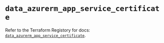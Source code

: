 # `data_azurerm_app_service_certificate`

Refer to the Terraform Registory for docs: [`data_azurerm_app_service_certificate`](https://registry.terraform.io/providers/hashicorp/azurerm/3.60.0/docs/data-sources/app_service_certificate).
